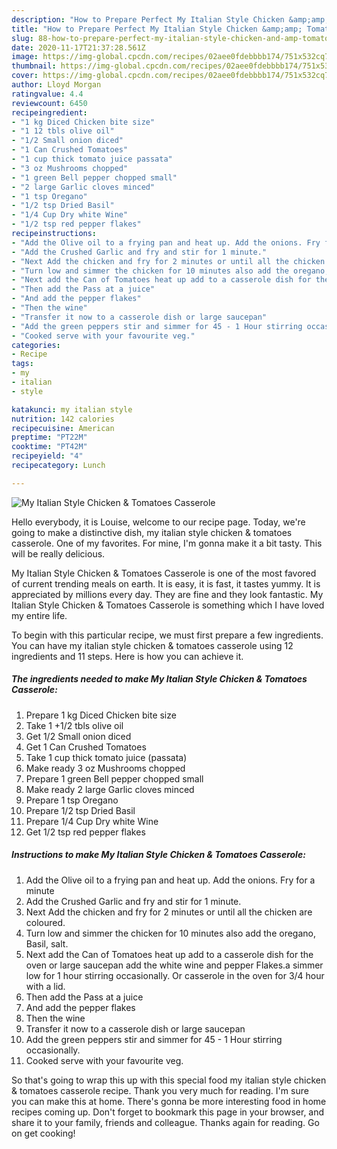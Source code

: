 ```yaml
---
description: "How to Prepare Perfect My Italian Style Chicken &amp;amp; Tomatoes Casserole"
title: "How to Prepare Perfect My Italian Style Chicken &amp;amp; Tomatoes Casserole"
slug: 88-how-to-prepare-perfect-my-italian-style-chicken-and-amp-tomatoes-casserole
date: 2020-11-17T21:37:28.561Z
image: https://img-global.cpcdn.com/recipes/02aee0fdebbbb174/751x532cq70/my-italian-style-chicken-tomatoes-casserole-recipe-main-photo.jpg
thumbnail: https://img-global.cpcdn.com/recipes/02aee0fdebbbb174/751x532cq70/my-italian-style-chicken-tomatoes-casserole-recipe-main-photo.jpg
cover: https://img-global.cpcdn.com/recipes/02aee0fdebbbb174/751x532cq70/my-italian-style-chicken-tomatoes-casserole-recipe-main-photo.jpg
author: Lloyd Morgan
ratingvalue: 4.4
reviewcount: 6450
recipeingredient:
- "1 kg Diced Chicken bite size"
- "1 12 tbls olive oil"
- "1/2 Small onion diced"
- "1 Can Crushed Tomatoes"
- "1 cup thick tomato juice passata"
- "3 oz Mushrooms chopped"
- "1 green Bell pepper chopped small"
- "2 large Garlic cloves minced"
- "1 tsp Oregano"
- "1/2 tsp Dried Basil"
- "1/4 Cup Dry white Wine"
- "1/2 tsp red pepper flakes"
recipeinstructions:
- "Add the Olive oil to a frying pan and heat up. Add the onions. Fry for a minute"
- "Add the Crushed Garlic and fry and stir for 1 minute."
- "Next Add the chicken and fry for 2 minutes or until all the chicken are coloured."
- "Turn low and simmer the chicken for 10 minutes also add the oregano, Basil, salt."
- "Next add the Can of Tomatoes heat up add to a casserole dish for the oven or large saucepan add the white wine and pepper Flakes.a simmer low for 1 hour stirring occasionally. Or casserole in the oven for 3/4 hour with a lid."
- "Then add the Pass at a juice"
- "And add the pepper flakes"
- "Then the wine"
- "Transfer it now to a casserole dish or large saucepan"
- "Add the green peppers stir and simmer for 45 - 1 Hour stirring occasionally."
- "Cooked serve with your favourite veg."
categories:
- Recipe
tags:
- my
- italian
- style

katakunci: my italian style 
nutrition: 142 calories
recipecuisine: American
preptime: "PT22M"
cooktime: "PT42M"
recipeyield: "4"
recipecategory: Lunch

---
```



![My Italian Style Chicken &amp; Tomatoes Casserole](https://img-global.cpcdn.com/recipes/02aee0fdebbbb174/751x532cq70/my-italian-style-chicken-tomatoes-casserole-recipe-main-photo.jpg)

Hello everybody, it is Louise, welcome to our recipe page. Today, we're going to make a distinctive dish, my italian style chicken &amp; tomatoes casserole. One of my favorites. For mine, I'm gonna make it a bit tasty. This will be really delicious.

My Italian Style Chicken &amp; Tomatoes Casserole is one of the most favored of current trending meals on earth. It is easy, it is fast, it tastes yummy. It is appreciated by millions every day. They are fine and they look fantastic. My Italian Style Chicken &amp; Tomatoes Casserole is something which I have loved my entire life.




To begin with this particular recipe, we must first prepare a few ingredients. You can have my italian style chicken &amp; tomatoes casserole using 12 ingredients and 11 steps. Here is how you can achieve it.

<!--inarticleads1-->

##### The ingredients needed to make My Italian Style Chicken &amp; Tomatoes Casserole:

1. Prepare 1 kg Diced Chicken bite size
1. Take 1 +1/2 tbls olive oil
1. Get 1/2 Small onion diced
1. Get 1 Can Crushed Tomatoes
1. Take 1 cup thick tomato juice (passata)
1. Make ready 3 oz Mushrooms chopped
1. Prepare 1 green Bell pepper chopped small
1. Make ready 2 large Garlic cloves minced
1. Prepare 1 tsp Oregano
1. Prepare 1/2 tsp Dried Basil
1. Prepare 1/4 Cup Dry white Wine
1. Get 1/2 tsp red pepper flakes




<!--inarticleads2-->

##### Instructions to make My Italian Style Chicken &amp; Tomatoes Casserole:

1. Add the Olive oil to a frying pan and heat up. Add the onions. Fry for a minute
1. Add the Crushed Garlic and fry and stir for 1 minute.
1. Next Add the chicken and fry for 2 minutes or until all the chicken are coloured.
1. Turn low and simmer the chicken for 10 minutes also add the oregano, Basil, salt.
1. Next add the Can of Tomatoes heat up add to a casserole dish for the oven or large saucepan add the white wine and pepper Flakes.a simmer low for 1 hour stirring occasionally. Or casserole in the oven for 3/4 hour with a lid.
1. Then add the Pass at a juice
1. And add the pepper flakes
1. Then the wine
1. Transfer it now to a casserole dish or large saucepan
1. Add the green peppers stir and simmer for 45 - 1 Hour stirring occasionally.
1. Cooked serve with your favourite veg.




So that's going to wrap this up with this special food my italian style chicken &amp; tomatoes casserole recipe. Thank you very much for reading. I'm sure you can make this at home. There's gonna be more interesting food in home recipes coming up. Don't forget to bookmark this page in your browser, and share it to your family, friends and colleague. Thanks again for reading. Go on get cooking!

